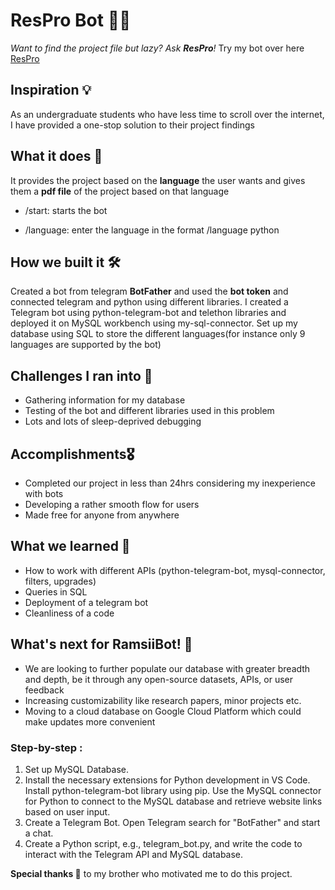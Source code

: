 # ResPro Bot 👨‍💻
_Want to find the project file but lazy? Ask **ResPro**!_
Try my bot over here [ResPro](https://t.me/RES_P_bot)

## Inspiration 💡
As an undergraduate students who have less time to scroll over the internet, I have provided a one-stop solution to their project findings

## What it does 💪
It provides the project based on the **language** the user wants and gives them a **pdf file** of the project based on that language
- /start: starts the bot
* /language: enter the language in the format /language python
  
## How we built it 🛠
Created a bot from telegram **BotFather** and used the **bot token** and connected telegram and python using different libraries. I created a Telegram bot using python-telegram-bot and telethon libraries and deployed it on MySQL workbench using my-sql-connector. Set up my database using SQL to store the different languages(for instance only 9 languages are supported by the bot)

## Challenges I ran into 🧗‍
- Gathering information for my database
- Testing of the bot and different libraries used in this problem
- Lots and lots of sleep-deprived debugging

## Accomplishments🎖
- Completed our project in less than 24hrs considering my inexperience with bots
- Developing a rather smooth flow for users
- Made free for anyone from anywhere

## What we learned 🙇 
- How to work with different APIs (python-telegram-bot, mysql-connector, filters, upgrades)
- Queries in SQL
- Deployment of a telegram bot
- Cleanliness of a code

## What's next for RamsiiBot! 🔮
- We are looking to further populate our database with greater breadth and depth, be it through any open-source datasets, APIs, or user feedback
- Increasing customizability like research papers, minor projects etc.
- Moving to a cloud database on Google Cloud Platform which could make updates more convenient

### Step-by-step : 
1. Set up MySQL Database.
2. Install the necessary extensions for Python development in VS Code. Install python-telegram-bot library using pip. Use the MySQL connector for Python to connect to the MySQL database and retrieve website links based on user input.
3. Create a Telegram Bot. Open Telegram search for "BotFather" and start a chat.
4. Create a Python script, e.g., telegram_bot.py, and write the code to interact with the Telegram API and MySQL database.

**Special thanks 🙏** to my brother who motivated me to do this project.
